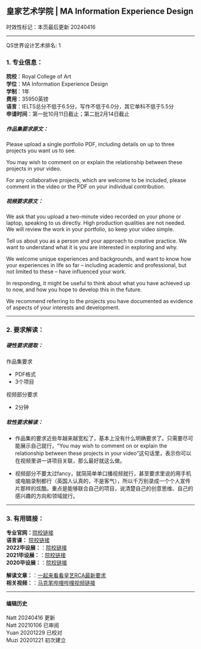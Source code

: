 ## 皇家艺术学院 | MA Information Experience Design
时效性标记：本页最后更新 20240416   

---
QS世界设计艺术排名: 1  

### 1. 专业信息：  

**院校**：Royal College of Art  
**学位**：MA Information Experience Design  
**学制**：1年  
**费用**：35950英镑  
**语言**：IELTS总分不低于6.5分，写作不低于6.0分，其它单科不低于5.5分  
**申请时间**：第一批10月11日截止；第二批2月14日截止  

##### 作品集要求原文：

Please upload a single portfolio PDF, including details on up to three projects you want us to see.

You may wish to comment on or explain the relationship between these projects in your video.

For any collaborative projects, which are welcome to be included, please comment in the video or the PDF on your individual contribution.


##### 视频要求原文：   
We ask that you upload a two-minute video recorded on your phone or laptop, speaking to us directly. High production qualities are not needed. We will review the work in your portfolio, so keep your video simple.

Tell us about you as a person and your approach to creative practice. We want to understand what it is you are interested in exploring and why.

We welcome unique experiences and backgrounds, and want to know how your experiences in life so far – including academic and professional, but not limited to these – have influenced your work.

In responding, it might be useful to think about what you have achieved up to now, and how you hope to develop this in the future.

We recommend referring to the projects you have documented as evidence of aspects of your interests and development.

---


### 2. 要求解读：  

##### 硬性要求提取：  
作品集要求
- PDF格式  
- 3个项目    

视频部分要求  
- 2分钟


##### 软性要求解读：  

- 作品集的要求近些年越来越宽松了，基本上没有什么明确要求了。只需要尽可能展示自己就行，“You may wish to comment on or explain the relationship between these projects in your video”这句话里，表示你可以在视频里讲一讲项目关联，那么最好就这么做。

- 视频部分不要太过fancy，就简简单单口播视频就行，甚至要求里说的用手机或电脑录制都行（英国人认真的，不是客气），所以千万别录成一个个人宣传片那样的炫酷。重点是能够联合自己的项目，说清楚自己的创意思维、自己的感兴趣的方向和领域就行。  



---


### 3. 有用链接：

**专业官网：**[院校链接](https://www.rca.ac.uk/study/programme-finder/information-experience-design-ma/)   
**语言课：** [院校链接](https://www.rca.ac.uk/study/facilities-support/learning-support/english-for-academic-purposes/)   
**2022毕设展：**：[院校链接](https://2022.rca.ac.uk/programmes/information-experience-design-ma)    
**2021毕设展：**：[院校链接](https://2022.rca.ac.uk/programmes/information-experience-design-ma)   
**2020毕设展：**：[院校链接](https://2020.rca.ac.uk/programmes/information-experience-design-ma)  

**解读文章：**：[一起来看看皇艺RCA最新要求](http://www.makebi.net/38630.html)  
**相关视频：**：[马克笔哔哩哔哩视频链接](https://www.bilibili.com/video/av22598279)  

---


#### 编辑历史
Natt 20240416 更新  
Natt 20210106 已审阅  
Yuan 20201229 已校对  
Muzi 20201221 初次建立  
